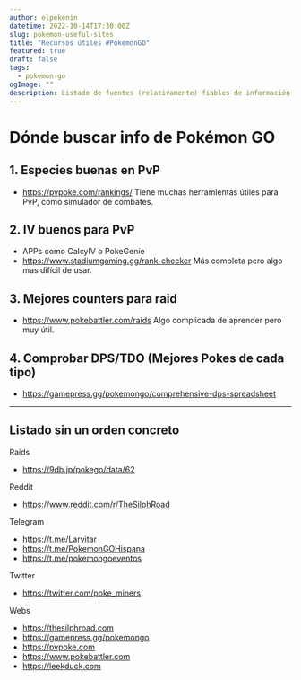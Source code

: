 ```yaml
---
author: elpekenin
datetime: 2022-10-14T17:30:00Z
slug: pokemon-useful-sites
title: "Recursos útiles #PokémonGO"
featured: true
draft: false
tags:
  - pokemon-go
ogImage: ""
description: Listado de fuentes (relativamente) fiables de información
---
```


# Dónde buscar info de Pokémon GO

## 1. Especies buenas en PvP
 - https://pvpoke.com/rankings/ Tiene muchas herramientas útiles para PvP, como simulador de combates.

## 2. IV buenos para PvP
 - APPs como CalcyIV o PokeGenie
 - https://www.stadiumgaming.gg/rank-checker 
Más completa pero algo mas difícil de usar.

## 3. Mejores counters para raid
 - https://www.pokebattler.com/raids 
Algo complicada de aprender pero muy útil.

## 4. Comprobar DPS/TDO (Mejores Pokes de cada tipo)
- https://gamepress.gg/pokemongo/comprehensive-dps-spreadsheet

<hr>

## Listado sin un orden concreto

Raids
- https://9db.jp/pokego/data/62

Reddit
- https://www.reddit.com/r/TheSilphRoad

Telegram
- https://t.me/Larvitar
- https://t.me/PokemonGOHispana
- https://t.me/pokemongoeventos

Twitter
- https://twitter.com/poke_miners

Webs
- https://thesilphroad.com
- https://gamepress.gg/pokemongo
- https://pvpoke.com
- https://www.pokebattler.com
- https://leekduck.com
